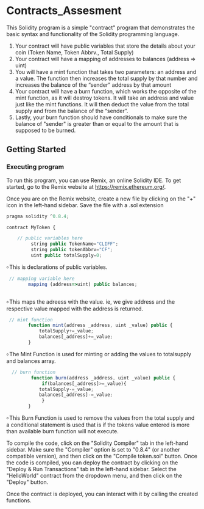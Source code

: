 # Contracts_Assesment
This Solidity program is a simple "contract" program that demonstrates the basic syntax and functionality of the Solidity programming language. 
 1. Your contract will have public variables that store the details about your coin (Token Name, Token Abbrv., Total Supply)
 2. Your contract will have a mapping of addresses to balances (address => uint)
 3. You will have a mint function that takes two parameters: an address and a value. 
    The function then increases the total supply by that number and increases the balance 
    of the “sender” address by that amount
 4. Your contract will have a burn function, which works the opposite of the mint function, as it will destroy tokens. 
    It will take an address and value just like the mint functions. It will then deduct the value from the total supply 
    and from the balance of the “sender”.
 5. Lastly, your burn function should have conditionals to make sure the balance of "sender" is greater than or equal 
    to the amount that is supposed to be burned.

## Getting Started
### Executing program
To run this program, you can use Remix, an online Solidity IDE. To get started, go to the Remix website at https://remix.ethereum.org/.

Once you are on the Remix website, create a new file by clicking on the "+" icon in the left-hand sidebar. Save the file with a .sol extension 

```javascript
pragma solidity ^0.8.4;

contract MyToken {

    // public variables here
         string public TokenName="CLIFF";
         string public tokenAbbrv="CF";
         uint public totalSupply=0;

```
৹ This is declarations of public variables.



```javascript
 // mapping variable here
        mapping (address=>uint) public balances;
       
```
৹ This maps the adreess with the value.
ie, we give address and the respective value mapped with the address is returned.

```javascript
 // mint function
        function mint(address _address, uint _value) public {
            totalSupply+=_value;
            balances[_address]+=_value;
        }
```
৹ The Mint Function is used for minting or adding the values to totalsupply and balances array.


```javascript
  // burn function
         function burn(address _address, uint _value) public {
             if(balances[_address]>=_value){
            totalSupply-=_value;
            balances[_address]-=_value;
             }
        }
```
৹ This Burn Function is used to remove the values from the total supply and a conditional statement is used that is if the tokens value entered is more than available burn function will not execute.

To compile the code, click on the "Solidity Compiler" tab in the left-hand sidebar. Make sure the "Compiler" option is set to "0.8.4" (or another compatible version), and then click on the "Compile token.sol" button.
Once the code is compiled, you can deploy the contract by clicking on the "Deploy & Run Transactions" tab in the left-hand sidebar. Select the "HelloWorld" contract from the dropdown menu, and then click on the "Deploy" button.

Once the contract is deployed, you can interact with it by calling the created functions.
